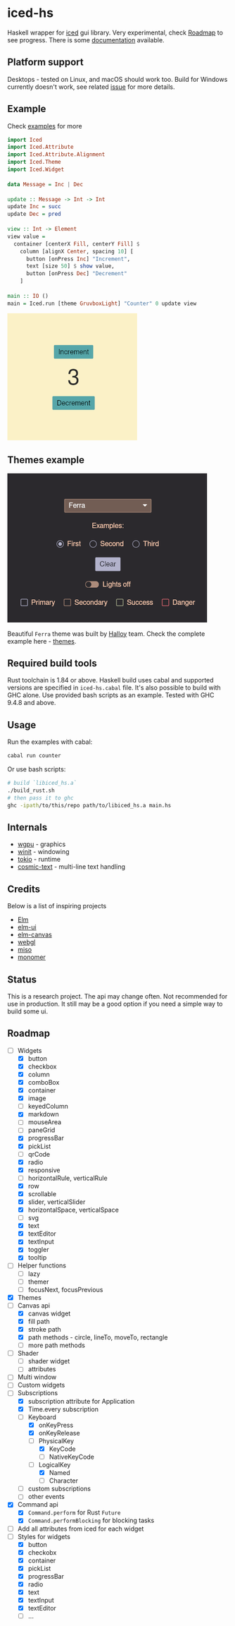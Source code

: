 # iced-hs

Haskell wrapper for [iced](https://github.com/iced-rs/iced) gui library.
Very experimental, check [Roadmap](#roadmap) to see progress. There is some
[documentation](./docs) available.


## Platform support

Desktops - tested on Linux, and macOS should work too.
Build for Windows currently doesn't work, see related
[issue](https://github.com/ibaryshnikov/iced-hs/issues/19)
for more details.


## Example

Check [examples](examples) for more

```haskell
import Iced
import Iced.Attribute
import Iced.Attribute.Alignment
import Iced.Theme
import Iced.Widget

data Message = Inc | Dec

update :: Message -> Int -> Int
update Inc = succ
update Dec = pred

view :: Int -> Element
view value =
  container [centerX Fill, centerY Fill] $
    column [alignX Center, spacing 10] [
      button [onPress Inc] "Increment",
      text [size 50] $ show value,
      button [onPress Dec] "Decrement"
    ]

main :: IO ()
main = Iced.run [theme GruvboxLight] "Counter" 0 update view
```

![Counter preview](examples/counter/counter.png)


## Themes example

![Themes preview](examples/themes/themes.png)

Beautiful `Ferra` theme was built by [Halloy](https://github.com/squidowl/halloy) team.
Check the complete example here - [themes](examples/themes).


## Required build tools

Rust toolchain is 1.84 or above. Haskell build uses cabal and supported versions
are specified in `iced-hs.cabal` file. It's also possible to build with GHC alone.
Use provided bash scripts as an example. Tested with GHC 9.4.8 and above.


## Usage

Run the examples with cabal:

```bash
cabal run counter
```

Or use bash scripts:

```bash
# build `libiced_hs.a`
./build_rust.sh
# then pass it to ghc
ghc -ipath/to/this/repo path/to/libiced_hs.a main.hs
```


## Internals

- [wgpu](https://github.com/gfx-rs/wgpu) - graphics
- [winit](https://github.com/rust-windowing/winit) - windowing
- [tokio](https://github.com/tokio-rs/tokio) - runtime
- [cosmic-text](https://github.com/pop-os/cosmic-text) - multi-line text handling


## Credits

Below is a list of inspiring projects
- [Elm](https://elm-lang.org/)
- [elm-ui](https://github.com/mdgriffith/elm-ui)
- [elm-canvas](https://github.com/joakin/elm-canvas)
- [webgl](https://github.com/elm-explorations/webgl)
- [miso](https://github.com/dmjio/miso)
- [monomer](https://github.com/fjvallarino/monomer)


## Status

This is a research project. The api may change often.
Not recommended for use in production. It still may be a good
option if you need a simple way to build some ui.


## Roadmap

 - [ ] Widgets
   - [x] button
   - [x] checkbox
   - [x] column
   - [x] comboBox
   - [x] container
   - [x] image
   - [ ] keyedColumn
   - [x] markdown
   - [ ] mouseArea
   - [ ] paneGrid
   - [x] progressBar
   - [x] pickList
   - [ ] qrCode
   - [x] radio
   - [x] responsive
   - [ ] horizontalRule, verticalRule
   - [x] row
   - [x] scrollable
   - [x] slider, verticalSlider
   - [x] horizontalSpace, verticalSpace
   - [ ] svg
   - [x] text
   - [x] textEditor
   - [x] textInput
   - [x] toggler
   - [x] tooltip
 - [ ] Helper functions
   - [ ] lazy
   - [ ] themer
   - [ ] focusNext, focusPrevious
 - [x] Themes
 - [ ] Canvas api
   - [x] canvas widget
   - [x] fill path
   - [x] stroke path
   - [x] path methods - circle, lineTo, moveTo, rectangle
   - [ ] more path methods
 - [ ] Shader
   - [ ] shader widget
   - [ ] attributes
 - [ ] Multi window
 - [ ] Custom widgets
 - [ ] Subscriptions
   - [x] subscription attribute for Application
   - [x] Time.every subscription
   - [ ] Keyboard
     - [x] onKeyPress
     - [x] onKeyRelease
     - [ ] PhysicalKey
       - [x] KeyCode
       - [ ] NativeKeyCode
     - [ ] LogicalKey
       - [x] Named
       - [ ] Character
   - [ ] custom subscriptions
   - [ ] other events
 - [x] Command api
   - [x] `Command.perform` for Rust `Future`
   - [x] `Command.performBlocking` for blocking tasks
 - [ ] Add all attributes from iced for each widget
 - [ ] Styles for widgets
   - [x] button
   - [x] checkobx
   - [x] container
   - [x] pickList
   - [x] progressBar
   - [x] radio
   - [x] text
   - [x] textInput
   - [x] textEditor
   - [ ] ...
